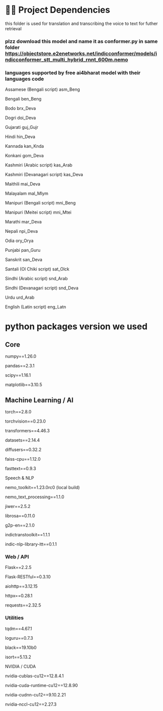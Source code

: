 # 🧑‍💻 Project Dependencies

this folder is used for translation and transcribing the voice to text for futher retrieval 

### plzz download this model and name it as conformer.py in same folder https://objectstore.e2enetworks.net/indicconformer/models/indicconformer_stt_multi_hybrid_rnnt_600m.nemo

### languages supported by  free ai4bharat model with their languages code 

Assamese (Bengali script)
asm_Beng

Bengali
ben_Beng

Bodo
brx_Deva

Dogri
doi_Deva

Gujarati
guj_Gujr

Hindi
hin_Deva

Kannada
kan_Knda

Konkani
gom_Deva

Kashmiri (Arabic script)
kas_Arab

Kashmiri (Devanagari script)
kas_Deva

Maithili
mai_Deva

Malayalam
mal_Mlym

Manipuri (Bengali script)
mni_Beng

Manipuri (Meitei script)
mni_Mtei

Marathi
mar_Deva

Nepali
npi_Deva

Odia
ory_Orya

Punjabi
pan_Guru

Sanskrit
san_Deva

Santali (Ol Chiki script)
sat_Olck

Sindhi (Arabic script)
snd_Arab

Sindhi (Devanagari script)
snd_Deva

Urdu
urd_Arab

English (Latin script)
eng_Latn


# python packages version we used 

## Core

numpy==1.26.0

pandas==2.3.1

scipy==1.16.1

matplotlib==3.10.5

## Machine Learning / AI

torch==2.8.0

torchvision==0.23.0

transformers==4.46.3

datasets==2.14.4

diffusers==0.32.2

faiss-cpu==1.12.0

fasttext==0.9.3

Speech & NLP

nemo_toolkit==1.23.0rc0 (local build)

nemo_text_processing==1.1.0

jiwer==2.5.2

librosa==0.11.0

g2p-en==2.1.0

indictranstoolkit==1.1.1

indic-nlp-library-itt==0.1.1

### Web / API

Flask==2.2.5

Flask-RESTful==0.3.10

aiohttp==3.12.15

httpx==0.28.1

requests==2.32.5

### Utilities

tqdm==4.67.1

loguru==0.7.3

black==19.10b0

isort==5.13.2

NVIDIA / CUDA

nvidia-cublas-cu12==12.8.4.1

nvidia-cuda-runtime-cu12==12.8.90

nvidia-cudnn-cu12==9.10.2.21

nvidia-nccl-cu12==2.27.3
